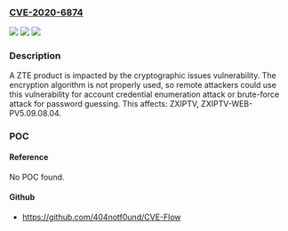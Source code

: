 ### [CVE-2020-6874](https://cve.mitre.org/cgi-bin/cvename.cgi?name=CVE-2020-6874)
![](https://img.shields.io/static/v1?label=Product&message=%3CZXIPTV%3E&color=blue)
![](https://img.shields.io/static/v1?label=Version&message=n%2Fa&color=blue)
![](https://img.shields.io/static/v1?label=Vulnerability&message=cryptographic%20issues&color=brighgreen)

### Description

A ZTE product is impacted by the cryptographic issues vulnerability. The encryption algorithm is not properly used, so remote attackers could use this vulnerability for account credential enumeration attack or brute-force attack for password guessing. This affects: ZXIPTV, ZXIPTV-WEB-PV5.09.08.04.

### POC

#### Reference
No POC found.

#### Github
- https://github.com/404notf0und/CVE-Flow

